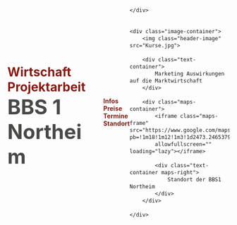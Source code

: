 <!DOCTYPE html>
<html lang="en">
<head>
    <meta charset="UTF-8">
    <meta http-equiv="X-UA-Compatible" content="IE=edge">
    <meta name="viewport" content="width=device-width, initial-scale=1.0">
    <title>Wirtschaft Facharbeit</title>
    <link rel="preconnect" href="https://fonts.googleapis.com">
    <link rel="preconnect" href="https://fonts.gstatic.com" crossorigin>
    <link href="https://fonts.googleapis.com/css2?family=Open+Sans:ital,wght@0,300;0,400;0,500;0,600;0,700;0,800;1,300;1,400;1,500;1,600;1,700;1,800&display=swap" rel="stylesheet">
    <link rel="stylesheet" href="style.css">
    
  <style>
    font-family: 'Open Sans', sans-serif;
            background-color: #F3F5F6;
            padding-left: 100px;
            padding-right: 100px;
        }
            

    

        .header-image {
            width: 100%;
            height: 300px;
            object-fit: cover;
            display: block;
        }
        
        .headline {
            color: #831D17;
        }

        .image-container{
           background-color: white;
           padding: 16px; 
        }

        .navbar{
            display: flex;
            justify-content: space-between;
            align-items: center;
        }

        a {
            color: #831D17;
            text-decoration: none;
            margin-left: 16px;
            font-weight: 700;
        }

        a:hover {
            text-decoration: underline; 
        }

        .text-hilight{
            color: #484846;
            font-size: 46px;
        }

        .text-container{
            background-color: #DEDEDE;
            padding: 8px;
            background-color: #F3F5F6;
            font-weight: 600;
            
        }

        .maps-container{
            margin-top: 16px;
            display: flex;
            justify-content: space-between;
        }

        .maps-right{
            margin-left: 16px;
            width: 30%;
        }

        .maps-frame{
            border: 0;
            height: 350px;
            width: 70%;
        }

        .navbar-left{
            width: 40%;
        }
        
        


@media (max-width: 800px){
        html, body{
            font-family: Arial, Helvetica, sans-serif;
            background-color: #F3F5F6;
            padding-left: 5px;
            padding-right: 5px; 
        }
        
        .text-hilight{
            font-size: 16px;
        }
        
        .text-first{
            font-size: 18px;
        }
        
        .navbar-left{
            width: 50%;
        }  

        .infos{
            width: 30%;
        }
        .infos-space{
            display: flex;
            margin-bottom: 1px;
        }
        
        .header-image{
            width: 100%;
            height: 100px;

        }

        .image-container{
            margin-top: 10px;
        }

        a{
            text-decoration: underline;
        }
        
        .maps-right{
            width: 30%;
            font-size: 10px;
        }
        
        .maps-container{
            height: 100px;
        }

        .maps-frame{
            height: 100px;
        }
      }
  }


  </style>
    
</head>
<body>
    <div class="navbar">
        <div class="navbar-left">
            <h1 class="headline left-headline">
            <span class="text-first">Wirtschaft Projektarbeit</span><br> <span class="text-hilight">BBS 1 Northeim</span>
            </h1>
        </div>
            <div class="infos">
                <a href="#"><span class="infos-space">Infos</span></a>
                <a href="#"><span class="infos-space">Preise</span></a>
                <a href="#"><span class="infos-space">Termine</span></a>
                <a href="#"><span class="infos-space">Standort</span></a>
            </div>

    </div>


    <div class="image-container">
        <img class="header-image" src="Kurse.jpg">

        <div class="text-container">
            Marketing Auswirkungen auf die Marktwirtschaft
        </div>

        <div class="maps-container">
            <iframe class="maps-frame" src="https://www.google.com/maps/embed?pb=!1m18!1m12!1m3!1d2473.2465379454875!2d9.993550416061643!3d51.691933379665834!2m3!1f0!2f0!3f0!3m2!1i1024!2i768!4f13.1!3m3!1m2!1s0x47a52c97f17a35a5%3A0xfa8ac86380f6fb23!2sBerufsbildende%20Schulen%20I%20Northeim!5e0!3m2!1sde!2sde!4v1642277303208!5m2!1sde!2sde" 
            allowfullscreen="" loading="lazy"></iframe>
         
            <div class="text-container maps-right">
                Standort der BBS1 Northeim
            </div>
        </div>
        
    </div>
